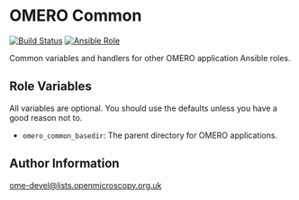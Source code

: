 OMERO Common
============

[![Build Status](https://travis-ci.org/openmicroscopy/ansible-role-omero-common.svg)](https://travis-ci.org/openmicroscopy/ansible-role-omero-common)
[![Ansible Role](https://img.shields.io/ansible/role/17248.svg)](https://galaxy.ansible.com/openmicroscopy/omero-common/)

Common variables and handlers for other OMERO application Ansible roles.


Role Variables
--------------

All variables are optional.
You should use the defaults unless you have a good reason not to.
- `omero_common_basedir`: The parent directory for OMERO applications.


Author Information
------------------

ome-devel@lists.openmicroscopy.org.uk
